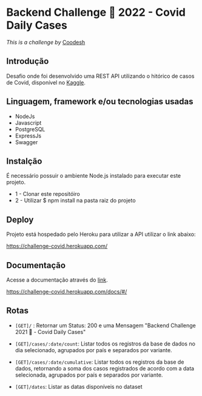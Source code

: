 # Backend Challenge 🏅 2022 - Covid Daily Cases 

*This is a challenge by* [Coodesh](https://https://coodesh.com/)


## Introdução

Desafio onde foi desenvolvido uma REST API utilizando o hitórico de casos de Covid, disponível no [Kaggle](https://www.kaggle.com/datasets/yamqwe/omicron-covid19-variant-daily-cases).

## Linguagem, framework e/ou tecnologias usadas

- NodeJs
- Javascript
- PostgreSQL
- ExpressJs
- Swagger

## Instalção

É necessário possuir o ambiente Node.js instalado para executar este projeto. 

- 1 - Clonar este repositóiro
- 2 - Utilizar $ npm install na pasta raiz do projeto

## Deploy

Projeto está hospedado pelo Heroku para utilizar a API utilizar o link abaixo:

https://challenge-covid.herokuapp.com/

## Documentação

Acesse a documentação através do [link](https://challenge-covid.herokuapp.com/docs/#/).

https://challenge-covid.herokuapp.com/docs/#/

## Rotas

- ```[GET]/``` : Retornar um Status: 200 e uma Mensagem "Backend Challenge 2021 🏅 - Covid Daily Cases"

- ``[GET]/cases/:date/count``: Listar todos os registros da base de dados no dia selecionado, agrupados por país e separados por variante.

- ``[GET]/cases/:date/cumulative``: Listar todos os registros da base de dados, retornando a soma dos casos registrados de acordo com a data selecionada, agrupados por país e separados por variante.

- ``[GET]/dates``: Listar as datas disponíveis no dataset